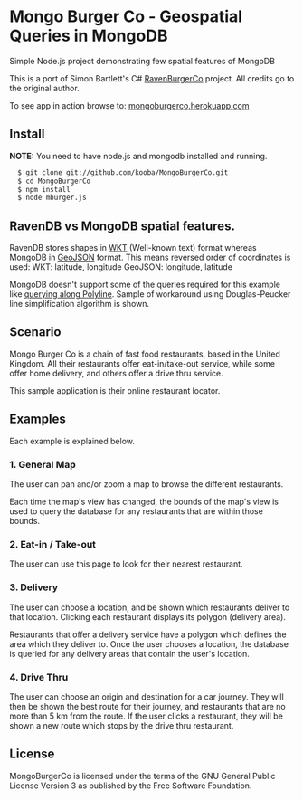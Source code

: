# Mongo Burger Co - Geospatial Queries in MongoDB

Simple Node.js project demonstrating few spatial features of MongoDB

This is a port of Simon Bartlett's C# [RavenBurgerCo](https://github.com/sibartlett/RavenBurgerCo) project.
All credits go to the original author.

To see app in action browse to: [mongoburgerco.herokuapp.com](http://mongoburgerco.herokuapp.com/)

## Install

**NOTE:** You need to have node.js and mongodb installed and running.

```sh
  $ git clone git://github.com/kooba/MongoBurgerCo.git
  $ cd MongoBurgerCo
  $ npm install
  $ node mburger.js
```

## RavenDB vs MongoDB spatial features.

RavenDB stores shapes in [WKT](http://en.wikipedia.org/wiki/Well-known_text) (Well-known text) format whereas MongoDB in [GeoJSON](http://geojson.org/geojson-spec.html) format.
This means reversed order of coordinates is used:
WKT: latitude, longitude
GeoJSON: longitude, latitude

MongoDB doesn't support some of the queries required for this example like [querying along Polyline](https://jira.mongodb.org/browse/SERVER-4339).
Sample of workaround using Douglas-Peucker line simplification algorithm is shown.

## Scenario

Mongo Burger Co is a chain of fast food restaurants, based in the United Kingdom. All their restaurants offer eat-in/take-out service, while some offer home delivery, and others offer a drive thru service.

This sample application is their online restaurant locator.

## Examples

Each example is explained below.

### 1. General Map

The user can pan and/or zoom a map to browse the different restaurants.

Each time the map's view has changed, the bounds of the map's view is used to query the database for any restaurants that are within those bounds.

### 2. Eat-in / Take-out

The user can use this page to look for their nearest restaurant.

### 3. Delivery

The user can choose a location, and be shown which restaurants deliver to that location. Clicking each restaurant displays its polygon (delivery area).

Restaurants that offer a delivery service have a polygon which defines the area which they deliver to. Once the user chooses a location, the database is queried for any delivery areas that contain the user's location.

### 4. Drive Thru

The user can choose an origin and destination for a car journey. They will then be shown the best route for their journey, and restaurants that are no more than 5 km from the route. If the user clicks a restaurant, they will be shown a new route which stops by the drive thru restaurant.

## License

MongoBurgerCo is licensed under the terms of the GNU General Public License Version 3 as published by the Free Software Foundation.